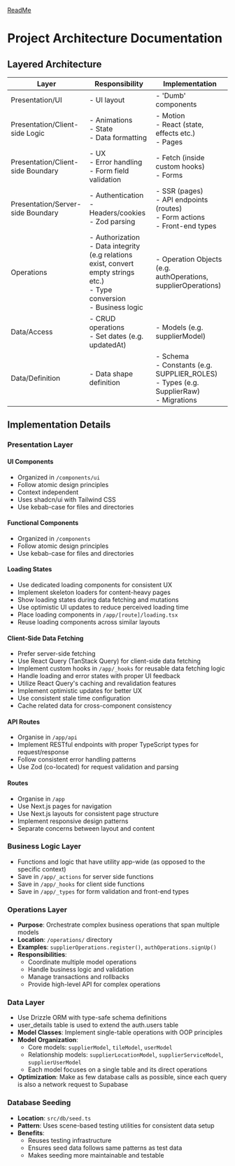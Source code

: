 [ReadMe](/README.md)

# Project Architecture Documentation

## Layered Architecture

| Layer | Responsibility | Implementation |
|-------|---------------|----------------|
| Presentation/UI | - UI layout | - 'Dumb' components |
| Presentation/Client-side Logic | - Animations<br>- State<br>- Data formatting<br> | - Motion<br>- React (state, effects etc.)<br>- Pages |
| Presentation/Client-side Boundary | - UX<br>- Error handling<br>- Form field validation<br> | - Fetch (inside custom hooks)<br>- Forms |
| Presentation/Server-side Boundary | - Authentication<br>- Headers/cookies<br>- Zod parsing | - SSR (pages)<br>- API endpoints (routes)<br>- Form actions<br>- Front-end types |
| Operations | - Authorization<br>- Data integrity (e.g relations exist, convert empty strings etc.)<br>- Type conversion<br>- Business logic | - Operation Objects (e.g. authOperations, supplierOperations) |
| Data/Access | - CRUD operations<br>- Set dates (e.g. updatedAt) | - Models (e.g. supplierModel) |
| Data/Definition | - Data shape definition | - Schema<br>- Constants (e.g. SUPPLIER_ROLES)<br>- Types (e.g. SupplierRaw)<br>- Migrations |

## Implementation Details

### Presentation Layer

#### UI Components
- Organized in `/components/ui`
- Follow atomic design principles
- Context independent
- Uses shadcn/ui with Tailwind CSS
- Use kebab-case for files and directories

#### Functional Components
- Organized in `/components`
- Follow atomic design principles
- Use kebab-case for files and directories

#### Loading States
- Use dedicated loading components for consistent UX
- Implement skeleton loaders for content-heavy pages
- Show loading states during data fetching and mutations
- Use optimistic UI updates to reduce perceived loading time
- Place loading components in `/app/[route]/loading.tsx`
- Reuse loading components across similar layouts

#### Client-Side Data Fetching
- Prefer server-side fetching
- Use React Query (TanStack Query) for client-side data fetching
- Implement custom hooks in `/app/_hooks` for reusable data fetching logic
- Handle loading and error states with proper UI feedback
- Utilize React Query's caching and revalidation features
- Implement optimistic updates for better UX
- Use consistent stale time configuration
- Cache related data for cross-component consistency

#### API Routes
- Organise in `/app/api`
- Implement RESTful endpoints with proper TypeScript types for request/response
- Follow consistent error handling patterns
- Use Zod (co-located) for request validation and parsing

#### Routes
- Organise in `/app`
- Use Next.js pages for navigation
- Use Next.js layouts for consistent page structure
- Implement responsive design patterns
- Separate concerns between layout and content

### Business Logic Layer
- Functions and logic that have utility app-wide (as opposed to the specific context)
- Save in `/app/_actions` for server side functions
- Save in `/app/_hooks` for client side functions
- Save in `/app/_types` for form validation and front-end types

### Operations Layer
- **Purpose**: Orchestrate complex business operations that span multiple models
- **Location**: `/operations/` directory
- **Examples**: `supplierOperations.register()`, `authOperations.signUp()`
- **Responsibilities**:
  - Coordinate multiple model operations
  - Handle business logic and validation
  - Manage transactions and rollbacks
  - Provide high-level API for complex operations

### Data Layer
- Use Drizzle ORM with type-safe schema definitions
- user_details table is used to extend the auth.users table
- **Model Classes**: Implement single-table operations with OOP principles
- **Model Organization**: 
  - Core models: `supplierModel`, `tileModel`, `userModel`
  - Relationship models: `supplierLocationModel`, `supplierServiceModel`, `supplierUserModel`
  - Each model focuses on a single table and its direct operations
- **Optimization**: Make as few database calls as possible, since each query is also a network request to Supabase

### Database Seeding
- **Location**: `src/db/seed.ts`
- **Pattern**: Uses scene-based testing utilities for consistent data setup
- **Benefits**: 
  - Reuses testing infrastructure
  - Ensures seed data follows same patterns as test data
  - Makes seeding more maintainable and testable

